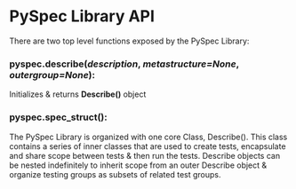 PySpec Library API
==================

There are two top level functions exposed by the PySpec Library:

### pyspec.describe(_description_, _metastructure=None_, _outergroup=None_):

Initializes & returns **Describe()** object

### pyspec.spec_struct():

The PySpec Library is organized with one core Class, Describe(). This class 
contains a series of inner classes that are used to create tests, encapsulate 
and share scope between tests & then run the tests. Describe objects can be 
nested indefinitely to inherit scope from an outer Describe object & organize 
testing groups as subsets of related test groups.


